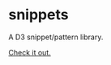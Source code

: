 snippets
========

A D3 snippet/pattern library.

[Check it out.](http://ejfox.github.com/snippets/)